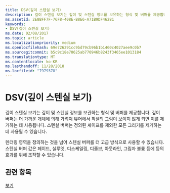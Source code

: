 ```yaml
---
title: DSV(깊이 스텐실 보기)
description: 깊이 스텐실 보기는 깊이 및 스텐실 정보를 보유하는 형식 및 버퍼를 제공합니다.
ms.assetid: 2E8BFF7F-76F8-408E-B8E6-A71B9DF46281
keywords:
- DSV(깊이 스텐실 보기)
ms.date: 02/08/2017
ms.topic: article
ms.localizationpriority: medium
ms.openlocfilehash: 69e726291cc9bd79cb96b1b1460c4027aee9c0b7
ms.sourcegitcommit: b5c9c18e70625ab770946b8243f3465ee1013184
ms.translationtype: MT
ms.contentlocale: ko-KR
ms.lasthandoff: 11/28/2018
ms.locfileid: "7979378"
---
```

# <a name="depth-stencil-view-dsv"></a>DSV(깊이 스텐실 보기)


깊이 스텐실 보기는 깊이 및 스텐실 정보를 보관하는 형식 및 버퍼를 제공합니다. 깊이 버퍼는 더 가까운 개체에 의해 가려져 뷰어에서 픽셀의 그림이 보이지 않게 되면 이를 제거하는 데 사용됩니다. 스텐실 버퍼는 정의된 셰이프를 제외한 모든 그리기를 제거하는 데 사용될 수 있습니다.

렌더링 영역을 정의하는 것을 넘어 스텐실 버퍼를 더 고급 방식으로 사용할 수 있습니다. 스텐실 버퍼 값은 페이드, 실루엣, 디스케일링, 디졸브, 아웃라인, 그림자 볼륨 등에 등의 효과를 위해 조작할 수 있습니다.

## <a name="span-idrelated-topicsspanrelated-topics"></a><span id="related-topics"></span>관련 항목


[보기](views.md)

 

 




